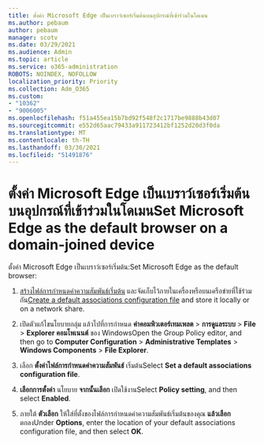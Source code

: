```yaml
---
title: ตั้งค่า Microsoft Edge เป็นเบราว์เซอร์เริ่มต้นบนอุปกรณ์ที่เข้าร่วมในโดเมน
ms.author: pebaum
author: pebaum
manager: scotv
ms.date: 03/29/2021
ms.audience: Admin
ms.topic: article
ms.service: o365-administration
ROBOTS: NOINDEX, NOFOLLOW
localization_priority: Priority
ms.collection: Adm_O365
ms.custom:
- "10362"
- "9006005"
ms.openlocfilehash: f51a455ea15b7bd92f548f2c1717be9888b43d07
ms.sourcegitcommit: e552d65aac79433a911723412bf1252d20d3f0da
ms.translationtype: MT
ms.contentlocale: th-TH
ms.lasthandoff: 03/30/2021
ms.locfileid: "51491876"
---
```

# <a name="set-microsoft-edge-as-the-default-browser-on-a-domain-joined-device"></a><span data-ttu-id="f7eee-102">ตั้งค่า Microsoft Edge เป็นเบราว์เซอร์เริ่มต้นบนอุปกรณ์ที่เข้าร่วมในโดเมน</span><span class="sxs-lookup"><span data-stu-id="f7eee-102">Set Microsoft Edge as the default browser on a domain-joined device</span></span>

<span data-ttu-id="f7eee-103">ตั้งค่า Microsoft Edge เป็นเบราว์เซอร์เริ่มต้น:</span><span class="sxs-lookup"><span data-stu-id="f7eee-103">Set Microsoft Edge as the default browser:</span></span> 

1. <span data-ttu-id="f7eee-104">[สร้างไฟล์การกําหนดค่าความสัมพันธ์เริ่มต้น](https://go.microsoft.com/fwlink/?linkid=2132437) และจัดเก็บไว้ภายในเครื่องหรือบนเครือข่ายที่ใช้ร่วมกัน</span><span class="sxs-lookup"><span data-stu-id="f7eee-104">[Create a default associations configuration file](https://go.microsoft.com/fwlink/?linkid=2132437) and store it locally or on a network share.</span></span>

1. <span data-ttu-id="f7eee-105">เปิดตัวแก้ไขนโยบายกลุ่ม แล้วไปที่การกําหนด **ค่าคอมพิวเตอร์เทมเพลต**  >  **การดูแลระบบ**  >  **File**  >  **Explorer คอมโพเนนต์** ของ Windows</span><span class="sxs-lookup"><span data-stu-id="f7eee-105">Open the Group Policy editor, and then go to **Computer Configuration** > **Administrative Templates** > **Windows Components** > **File Explorer**.</span></span>

1. <span data-ttu-id="f7eee-106">เลือก **ตั้งค่าไฟล์การกําหนดค่าความสัมพันธ์** เริ่มต้น</span><span class="sxs-lookup"><span data-stu-id="f7eee-106">Select **Set a default associations configuration file**.</span></span>

1. <span data-ttu-id="f7eee-107">**เลือกการตั้งค่า** นโยบาย **จากนั้นเลือก** เปิดใช้งาน</span><span class="sxs-lookup"><span data-stu-id="f7eee-107">Select **Policy setting**, and then select **Enabled**.</span></span>

1. <span data-ttu-id="f7eee-108">ภายใต้ **ตัวเลือก** ให้ใส่ที่ตั้งของไฟล์การกําหนดค่าความสัมพันธ์เริ่มต้นของคุณ **แล้วเลือก** ตกลง</span><span class="sxs-lookup"><span data-stu-id="f7eee-108">Under **Options**, enter the location of your default associations configuration file, and then select **OK**.</span></span>
